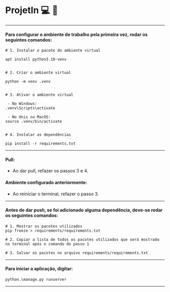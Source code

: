 # ProjetIn :computer: :link:

----
#### Para configurar o ambiente de trabalho pela primeira vez, rodar os seguintes comandos:
```
# 1. Instalar o pacote do ambiente virtual

apt install python3.10-venv


# 2. Criar o ambiente virtual

python -m venv .venv


# 3. Ativar o ambiente virtual
 
 - No Windows:
.venv\Scripts\activate

 - No Unix ou MacOS:
source .venv/bin/activate


# 4. Instalar as dependências

pip install -r requirements.txt
````
----
####  Pull:
- Ao dar pull, refazer os passos 3 e 4.
####  Ambiente configurado anteriormente:
- Ao reiniciar o terminal, refazer o passo 3.

----
#### Antes de dar push, se foi adicionado alguma dependência, deve-se rodar os seguintes comandos:
````
# 1. Mostrar os pacotes utilizados
pip freeze > requirements/requirements.txt

# 2. Copiar a lista de todos os pacotes utilizados que será mostrado no terminal após o comando do passo 1

# 3. Salvar os pacotes no arquivo requirements/requirements.txt
````
----

#### Para iniciar a aplicação, digitar:
```
python.\manage.py runserver
```
----